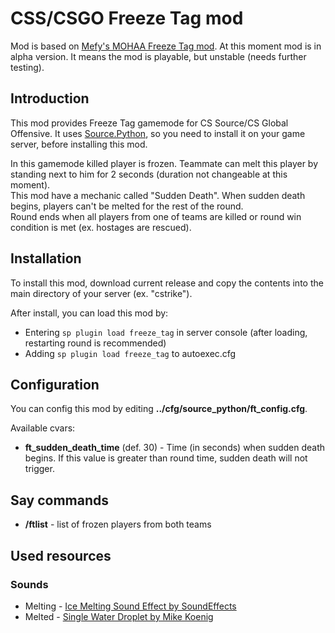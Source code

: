 # CSS/CSGO Freeze Tag mod

Mod is based on [Mefy's MOHAA Freeze Tag mod](http://www.mohaaaa.co.uk/AAAAMOHAA/content/extended-gametypes-122-mefy-freeze-tag-ect). 
At this moment mod is in alpha version. It means the mod is playable, but unstable (needs further testing).

## Introduction

This mod provides Freeze Tag gamemode for CS Source/CS Global Offensive. It uses [Source.Python](https://github.com/Source-Python-Dev-Team/Source.Python), so you need to install it on your game server, before installing this mod.

In this gamemode killed player is frozen. Teammate can melt this player by standing next to him for 2 seconds (duration not changeable at this moment).  
This mod have a mechanic called "Sudden Death". When sudden death begins, players can't be melted for the rest of the round.  
Round ends when all players from one of teams are killed or round win condition is met (ex. hostages are rescued).

## Installation

To install this mod, download current release and copy the contents into the main directory of your server (ex. "cstrike").

After install, you can load this mod by:
* Entering ```sp plugin load freeze_tag``` in server console (after loading, restarting round is recommended)
* Adding ```sp plugin load freeze_tag``` to autoexec.cfg

## Configuration

You can config this mod by editing __../cfg/source_python/ft_config.cfg__.

Available cvars:
* __ft_sudden_death_time__ (def. 30) - Time (in seconds) when sudden death begins. If this value is greater than round time, sudden death will not trigger.

## Say commands

* __/ftlist__ - list of frozen players from both teams

## Used resources
### Sounds
* Melting - [Ice Melting Sound Effect by SoundEffects](https://audiograb.com/czRP1wxsTz)
* Melted - [Single Water Droplet by Mike Koenig](http://soundbible.com/384-Single-Water-Droplet.html)



